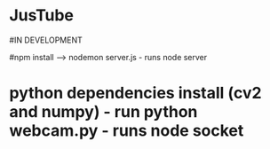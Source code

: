 # JusTube

#IN DEVELOPMENT

#npm install  --> nodemon server.js - runs node server
# python dependencies install (cv2 and numpy) - run python webcam.py - runs node socket
